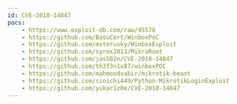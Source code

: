 ```yaml
---
id: CVE-2018-14847
pocs:
    - https://www.exploit-db.com/raw/45578
    - https://github.com/BasuCert/WinboxPoC
    - https://github.com/msterusky/WinboxExploit
    - https://github.com/syrex1013/MikroRoot
    - https://github.com/jas502n/CVE-2018-14847
    - https://github.com/th3f3n1x87/winboxPOC
    - https://github.com/mahmoodsabir/mikrotik-beast
    - https://github.com/sinichi449/Python-MikrotikLoginExploit
    - https://github.com/yukar1z0e/CVE-2018-14847
---
```

